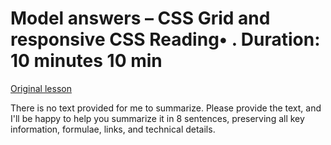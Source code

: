 # Model answers – CSS Grid and responsive CSS Reading• . Duration: 10 minutes 10 min

[Original lesson](https://www.coursera.org/learn/uol-web-development/supplement/MjyBR/model-answers-css-grid-and-responsive-css)

There is no text provided for me to summarize. Please provide the text, and I'll be happy to help you summarize it in 8 sentences, preserving all key information, formulae, links, and technical details.

